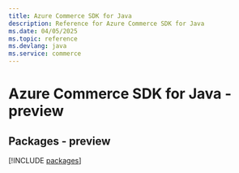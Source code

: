 ```yaml
---
title: Azure Commerce SDK for Java
description: Reference for Azure Commerce SDK for Java
ms.date: 04/05/2025
ms.topic: reference
ms.devlang: java
ms.service: commerce
---
```

# Azure Commerce SDK for Java - preview
## Packages - preview
[!INCLUDE [packages](commerce-index.md)]